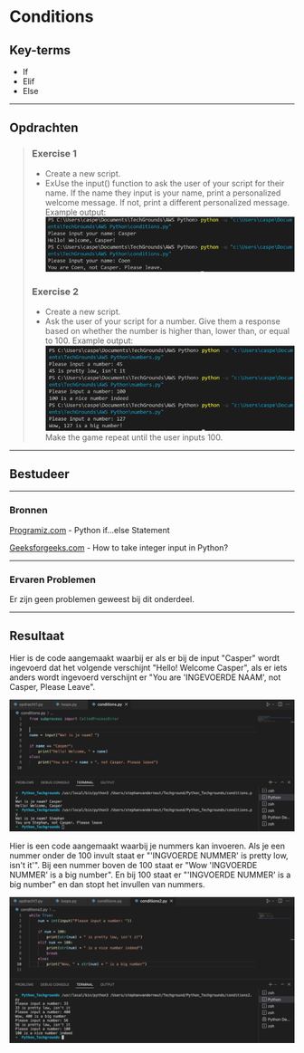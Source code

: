 # Conditions

## Key-terms
- If
- Elif
- Else
  
---
## Opdrachten
> ### Exercise 1
>- Create a new script.
>- ExUse the input() function to ask the user of your script for their name. If the name they input is your name, print a personalized welcome message. If not, print a different personalized message.
Example output:
>![Exercise1](../00_includes/08_Python/05_Conditions/Exercise1.png)
>
> ### Exercise 2
>- Create a new script.
>- Ask the user of your script for a number. Give them a response based on whether the number is higher than, lower than, or equal to 100.
Example output:
>![](../00_includes/08_Python/05_Conditions/Exercise2.png)
> Make the game repeat until the user inputs 100.
---

## Bestudeer
---

### Bronnen

[Programiz.com](https://www.programiz.com/python-programming/if-elif-else) - Python if...else Statement

[Geeksforgeeks.com](https://www.geeksforgeeks.org/how-to-take-integer-input-in-python/) - How to take integer input in Python?

---

### Ervaren Problemen

Er zijn geen problemen geweest bij dit onderdeel.


---
## Resultaat

Hier is de code aangemaakt waarbij er als er bij de input "Casper" wordt ingevoerd dat het volgende verschijnt "Hello! Welcome Casper", als er iets anders wordt ingevoerd verschijnt er "You are 'INGEVOERDE NAAM', not Casper, Please Leave".

![ConditionsExercise1IfElse](../00_includes/08_Python/05_Conditions/ConditionsExercise1IfElse.png)

Hier is een code aangemaakt waarbij je nummers kan invoeren. Als je een nummer onder de 100 invult staat er "'INGVOERDE NUMMER' is pretty low, isn't it'". Bij een nummer boven de 100 staat er "Wow 'INGVOERDE NUMMER' is a big number". En bij 100 staat er "'INGVOERDE NUMMER' is a big number" en dan stopt het invullen van nummers.

![ConditionsExerciseIfElseWhile](../00_includes/08_Python/05_Conditions/ConditionsExerciseIfElseWhile.png)
